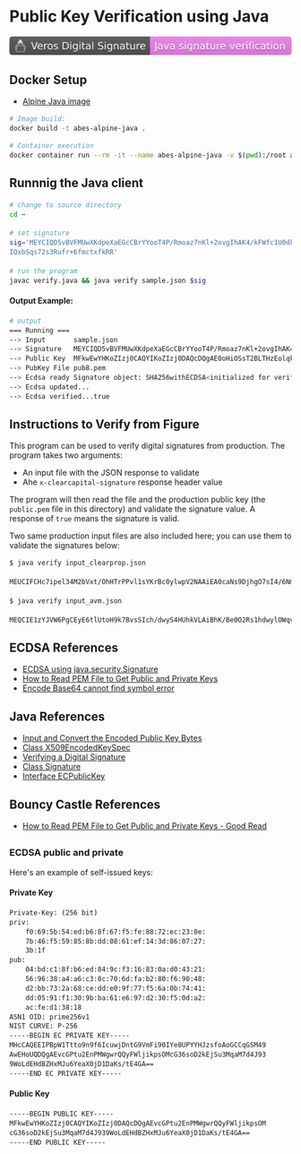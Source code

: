 # Public Key Verification using Java

![project.svg](project.svg)

## Docker Setup

- [Alpine Java image](https://blog.developer.atlassian.com/minimal-java-docker-containers/)


```sh
# Image build:
docker build -t abes-alpine-java .
```

```sh
# Container execution
docker container run --rm -it --name abes-alpine-java -v $(pwd):/root abes-alpine-java sh
```

## Runnnig the Java client

```sh
# change to source directory 
cd ~

# set signature
sig='MEYCIQD5vBVFMUwXKdpeXaEGcCBrYYooT4P/Rmoaz7nKl+2ovgIhAK4/kFWfc1U0dkTzD4
IQxbSqs72s3Rufr+6fmctxfkRR'

# run the program
javac verify.java && java verify sample.json $sig
```

#### Output Example:

```sh
# output
=== Running ===
--> Input       sample.json
--> Signature   MEYCIQD5vBVFMUwXKdpeXaEGcCBrYYooT4P/Rmoaz7nKl+2ovgIhAK4/kFWfc1U0dkTzD4IQxbSqs72s3Rufr+6fmctxfkRR
--> Public Key  MFkwEwYHKoZIzj0CAQYIKoZIzj0DAQcDQgAE0oHiOSsT2BLTHzEolqkc565lVJVac5x/MdM7raVL4J9Pmf2XEQFn5qRTqLpt32I8mpBMHXNC/Q4xlDJ32UqOkw==
--> PubKey File pub8.pem
--> Ecdsa ready Signature object: SHA256withECDSA<initialized for verifying>
--> Ecdsa updated...
--> Ecdsa verified...true
```


## Instructions to Verify from Figure

This program can be used to verify digital signatures from production.  The program takes two arguments:

- An input file with the JSON response to validate
- Ahe `x-clearcapital-signature` response header value

The program will then read the file and the production public key (the `public.pem` file in this directory) and validate the signature value. A response of `true` means the signature is valid.

Two same production input files are also included here; you can use them to validate the signatures below:

```bash
$ java verify input_clearprop.json

MEUCIFCHc7ipel34M2bVxt/OhHTrPPvl1sYKrBc0ylwpV2NAAiEA0caNs9DjhgO7sI4/6NmxD4n39t8zgfElQ8LM1ciF+pY=

$ java verify input_avm.json

MEQCIE1zYJVW6PgCEyE6tlUtoH9k7BvsSIch/dwyS4HUhkVLAiBhK/Be0O2Rs1hdwylOWqv0I50sZ0l1O66pWqfHtR8aKw==
```

## ECDSA References

- [ECDSA using java.security.Signature](http://fog.misty.com/perry/ccs/EC/all-EC.html)
- [How to Read PEM File to Get Public and Private Keys](https://www.baeldung.com/java-read-pem-file-keys)
- [Encode Base64 cannot find symbol error](https://stackoverflow.com/questions/39711122/encode-base64-cannot-find-symbol-error)

## Java References

- [Input and Convert the Encoded Public Key Bytes](https://docs.oracle.com/javase/tutorial/security/apisign/vstep2.html)
- [Class X509EncodedKeySpec](https://docs.oracle.com/javase/8/docs/api/java/security/spec/X509EncodedKeySpec.html)
- [Verifying a Digital Signature](https://docs.oracle.com/javase/tutorial/security/apisign/versig.html)
- [Class Signature](https://docs.oracle.com/javase/8/docs/api/java/security/Signature.html#verify-byte:A-)
- [Interface ECPublicKey](https://docs.oracle.com/javase/7/docs/api/java/security/interfaces/ECPublicKey.html)

## Bouncy Castle References

- [How to Read PEM File to Get Public and Private Keys - Good Read](https://www.baeldung.com/java-read-pem-file-keys)

## 



### ECDSA public and private

Here's an example of self-issued keys:

#### Private Key

```sh
Private-Key: (256 bit)
priv:
    f0:69:5b:54:ed:b6:8f:67:f5:fe:88:72:ec:23:0e:
    7b:46:f5:59:85:8b:dd:08:61:ef:14:3d:86:07:27:
    3b:1f
pub:
    04:bd:c1:8f:b6:ed:84:9c:f3:16:83:0a:d0:43:21:
    56:96:38:a4:a6:c3:8c:70:6d:fa:b2:80:f6:90:48:
    d2:bb:73:2a:68:ce:dd:e0:9f:77:f5:6a:0b:74:41:
    dd:05:91:f1:30:9b:ba:61:e6:97:d2:30:f5:0d:a2:
    ac:fe:d1:38:18
ASN1 OID: prime256v1
NIST CURVE: P-256
-----BEGIN EC PRIVATE KEY-----
MHcCAQEEIPBpW1Ttto9n9f6IcuwjDntG9VmFi90IYe8UPYYHJzsfoAoGCCqGSM49
AwEHoUQDQgAEvcGPtu2EnPMWgwrQQyFWljikpsOMcG36soD2kEjSu3MqaM7d4J93
9WoLdEHdBZHxMJu6YeaX0jD1DaKs/tE4GA==
-----END EC PRIVATE KEY-----

```

#### Public Key

```sh
-----BEGIN PUBLIC KEY-----
MFkwEwYHKoZIzj0CAQYIKoZIzj0DAQcDQgAEvcGPtu2EnPMWgwrQQyFWljikpsOM
cG36soD2kEjSu3MqaM7d4J939WoLdEHdBZHxMJu6YeaX0jD1DaKs/tE4GA==
-----END PUBLIC KEY-----
```


